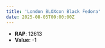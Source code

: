 ```yaml
---
title: 'London BLOXcon Black Fedora'
date: 2025-08-05T00:00:00Z
---
```

- **RAP**: 12613
- **Value**: -1

